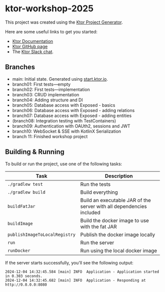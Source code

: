 # ktor-workshop-2025

This project was created using the [Ktor Project Generator](https://start.ktor.io).

Here are some useful links to get you started:

- [Ktor Documentation](https://ktor.io/docs/home.html)
- [Ktor GitHub page](https://github.com/ktorio/ktor)
- The [Ktor Slack chat](https://slack-chats.kotlinlang.org/c/ktor).

## Branches

- main: Initial state. Generated using [start.ktor.io](https://start.ktor.io/settings?name=kotlinconf&website=jetbrains.org&artifact=org.jetbrains.kotlinconf&kotlinVersion=2.1.10&ktorVersion=3.1.2&buildSystem=GRADLE_KTS&buildSystemArgs.version_catalog=true&engine=NETTY&configurationIn=YAML&addSampleCode=true&plugins=routing).
- branch01: First tests—empty
- branch02: First tests—implementation
- branch03: CRUD implementation
- branch04: Adding structure and DI
- branch05: Database access with Exposed - basics
- branch06: Database access with Exposed - adding relations
- branch07: Database access with Exposed - adding entities
- (branch08: Integration testing with TestContainers)
- branch09: Authentication with OAUth2, sessions and JWT
- branch10: WebSocket & SSE with KotlinX Serialization
- branch 11: Finished workshop project

## Building & Running

To build or run the project, use one of the following tasks:

| Task                          | Description                                                          |
| -------------------------------|---------------------------------------------------------------------- |
| `./gradlew test`              | Run the tests                                                        |
| `./gradlew build`             | Build everything                                                     |
| `buildFatJar`                 | Build an executable JAR of the server with all dependencies included |
| `buildImage`                  | Build the docker image to use with the fat JAR                       |
| `publishImageToLocalRegistry` | Publish the docker image locally                                     |
| `run`                         | Run the server                                                       |
| `runDocker`                   | Run using the local docker image                                     |

If the server starts successfully, you'll see the following output:

```
2024-12-04 14:32:45.584 [main] INFO  Application - Application started in 0.303 seconds.
2024-12-04 14:32:45.682 [main] INFO  Application - Responding at http://0.0.0.0:8080
```

